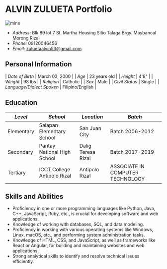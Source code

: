 # ALVIN ZULUETA Portfolio

![mine](https://github.com/Vinzulueta/Alvin_Zulueta-Awesome_Portfolio/assets/140486236/7725ada1-2b5e-44a5-8ae9-c229d99790ef)

- *Address:* Blk 89 lot 7 St. Martha Housing Sitio Talaga Brgy. Maybancal Morong Rizal
- *Phone:* 09120046456
- *Email:* zuluetaalvin53@gmail.com

## Personal Information

| *Date of Birth* | March 03, 2000 |
| *Age* | 23 years old |
| *Height* | 4'8" |
| *Weight* | 98 lbs |
| *Religion* | Catholic |
| *Sex* | Male |
| *Civil Status* | Single |
| *Language/Dialect Spoken* | Filipino/English |

## Education

| *Level* | *School* | *Location* | *Batch* |
|---|---|---|---|
| Elementary | Salapan Elementary School | San Juan City | Batch 2006-2012 |
| Secondary | Pantay National High School | Dalig Teresa Rizal | Batch 2017-2019 |
| Tertiary | ICCT College Antipolo Rizal | Antipolo Rizal | ASSOCIATE IN COMPUTER TECHNOLOGY |

## Skills and Abilities

- Proficiency in one or more programming languages like Python, Java, C++, JavaScript, Ruby, etc., is crucial for developing software and web applications.
- Knowledge of working with databases, SQL, and data modeling.
- Proficiency in working with various operating systems like Windows, Linux, macOS, etc., and performing system administration tasks.
- Knowledge of HTML, CSS, and JavaScript, as well as frameworks like React or Angular, for building and maintaining websites and web applications.
- Strong analytical skills to identify and resolve technical issues efficiently.
